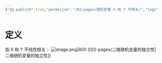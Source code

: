 ```yaml
---
{"dg-publish":true,"permalink":"/02-pages/随机变量 X 和 Y 不相关/","tags":["personal/blog","概率论","概念"]}
---
```


# 定义
指 X 和 Y 不线性相关：
![image.png|800](https://yelanyanyu-img-bed.oss-cn-hangzhou.aliyuncs.com/img/blog/2024/06/20240614151932.png)
[[02-pages/二维随机变量的独立性\|二维随机变量的独立性]]
